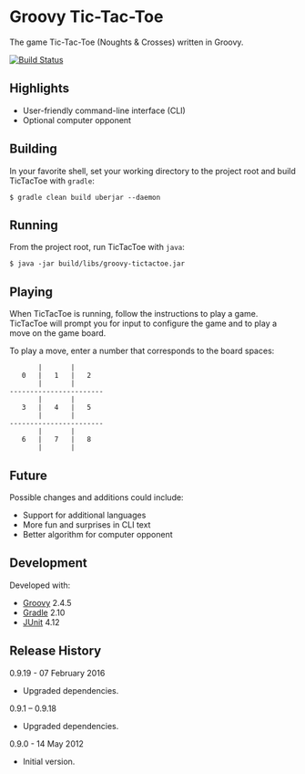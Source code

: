 Groovy Tic-Tac-Toe
==================

The game Tic-Tac-Toe (Noughts & Crosses) written in Groovy.

[![Build Status](https://travis-ci.org/jbarker/groovy-tictactoe.png?branch=master)](https://travis-ci.org/jbarker/groovy-tictactoe)


Highlights
----------

* User-friendly command-line interface (CLI)
* Optional computer opponent


Building
--------

In your favorite shell, set your working directory to the project root and
build TicTacToe with `gradle`:

    $ gradle clean build uberjar --daemon


Running
-------

From the project root, run TicTacToe with `java`:

    $ java -jar build/libs/groovy-tictactoe.jar


Playing
-------

When TicTacToe is running, follow the instructions to play a game. TicTacToe
will prompt you for input to configure the game and to play a move on the game
board.

To play a move, enter a number that corresponds to the board spaces:

           |       |
       0   |   1   |   2
           |       |
    -----------------------
           |       |
       3   |   4   |   5
           |       |
    -----------------------
           |       |
       6   |   7   |   8
           |       |


Future
------

Possible changes and additions could include:

* Support for additional languages
* More fun and surprises in CLI text
* Better algorithm for computer opponent


Development
-----------

Developed with:

* [Groovy](http://www.groovy-lang.org/) 2.4.5
* [Gradle](https://gradle.org/) 2.10
* [JUnit](http://junit.org/) 4.12


Release History
---------------

0.9.19 - 07 February 2016

* Upgraded dependencies.

0.9.1 &ndash; 0.9.18

* Upgraded dependencies.

0.9.0 - 14 May 2012

* Initial version.
